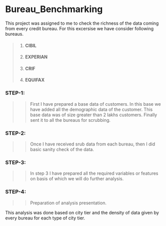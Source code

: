 # Bureau_Benchmarking

This project was assigned to me to check the richness of the data coming from every credit bureau. For this excersise we have consider following bureaus.
> 1) #### CIBIL
> 2) #### EXPERIAN
> 3) #### CRIF
> 4) #### EQUIFAX

### STEP-1:
>> First I have prepared a base data of customers. In this base we have added all the demographic data of the customer. This base data was of size greater than 2 lakhs customers. Finally sent it to all the bureaus for scrubbing.

### STEP-2:
>> Once I have received srub data from each bureau, then I did basic sanity check of the data.

### STEP-3:
>> In step 3 I have prepared all the required variables or features on basis of which we will do further analysis.

### STEP-4:
>> Preparation of analysis presentation.

This analysis was done based on city tier and the density of data given by every bureau for each type of city tier.
